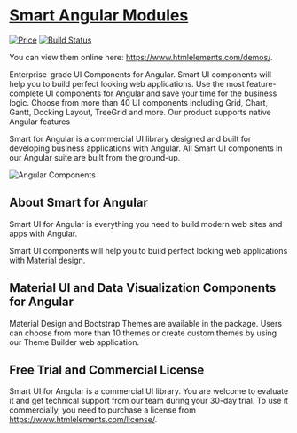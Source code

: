 ﻿# [Smart Angular Modules](https://www.htmlelements.com/docs/angular-cli/)

[![Price](https://img.shields.io/badge/price-COMMERCIAL-0098f7.svg)](https://jqwidgets.com/license/) [![Build Status](https://www.travis-ci.com/HTMLElements/Team.svg?token=4VSAagStBB3xmHF2Epxz&branch=master)](https://www.travis-ci.com/HTMLElements/Team)

You can view them online here: https://www.htmlelements.com/demos/.

Enterprise-grade UI Components for Angular. Smart UI components will help you to build perfect looking web applications. Use the most feature-complete UI components for Angular and save your time for the business logic. Choose from more than 40 UI components including Grid, Chart, Gantt, Docking Layout, TreeGrid and more. Our product supports native Angular features 


Smart for Angular is a commercial UI library designed and built for developing business applications with Angular. All Smart UI components in our Angular suite are built from the ground-up.

![Angular Components](https://www.htmlelements.com/angular/angular-grid-web-component-dark-mode.png)

## About Smart for Angular

Smart UI for Angular is everything you need to build modern web sites and apps with Angular.

Smart UI components will help you to build perfect looking web applications with Material design.

## Material UI and Data Visualization Components for Angular

Material Design and Bootstrap Themes are available in the package. Users can choose from more than 10 themes or create custom themes by using our Theme Builder web application.

## Free Trial and Commercial License

Smart UI for Angular is a commercial UI library. You are welcome to evaluate it and get technical support from our team during your 30-day trial.
To use it commercially, you need to purchase a license from https://www.htmlelements.com/license/. 

